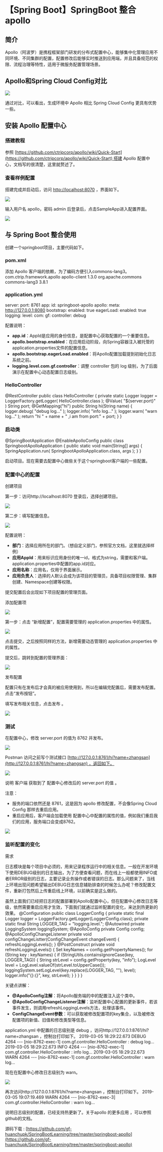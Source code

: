 # 【Spring Boot】SpringBoot 整合 apollo


## 简介

Apollo（阿波罗）是携程框架部门研发的分布式配置中心，能够集中化管理应用不同环境、不同集群的配置，配置修改后能够实时推送到应用端，并且具备规范的权限、流程治理等特性，适用于微服务配置管理场景。

## Apollo和Spring Cloud Config对比

![](https://img-blog.csdnimg.cn/img_convert/c68a03a7d4f4aac74fc2c79fd763a953.png)

通过对比，可以看出，生成环境中 Apollo 相比 Spring Cloud Config 更具有优势一些。

## 安装 Apollo 配置中心

### 搭建教程

参照 [https://github.com/ctripcorp/apollo/wiki/Quick-Start](https://github.com/ctripcorp/apollo/wiki/Quick-Start) 搭建 Apollo 配置中心，文档写的很清楚，这里就赘述了。

### 查看样例配置

搭建完成并启动后，访问 [http://localhost:8070](http://localhost:8070/) ，界面如下。

![](https://img-blog.csdnimg.cn/img_convert/d16609d6b75a3f9cdc2ffb84e1a7ae56.png)

输入用户名 apollo，密码 admin 后登录后，点击SampleApp进入配置界面。

![](https://img-blog.csdnimg.cn/img_convert/c3892d4560722145f2f82bf7499abf19.png)

## 与 Spring Boot 整合使用

创建一个springboot项目，主要代码如下。

### pom.xml

添加 Apollo 客户端的依赖，为了编码方便引入commons-lang3。
<dependency> <groupId>com.ctrip.framework.apollo</groupId> <artifactId>apollo-client</artifactId> <version>1.3.0</version> </dependency> <!-- 为了编码方便，并非apollo 必须的依赖 --> <dependency> <groupId>org.apache.commons</groupId> <artifactId>commons-lang3</artifactId> <version>3.8.1</version> </dependency>

### application.yml

server: port: 8761 app: id: springboot-apollo apollo: meta: http://127.0.0.1:8080 bootstrap: enabled: true eagerLoad: enabled: true logging: level: com: gf: controller: debug

配置说明：

* **app.id**：AppId是应用的身份信息，是配置中心获取配置的一个重要信息。
* **apollo.bootstrap.enabled**：在应用启动阶段，向Spring容器注入被托管的application.properties文件的配置信息。
* **apollo.bootstrap.eagerLoad.enabled**：将Apollo配置加载提到初始化日志系统之前。
* **logging.level.com.gf.controller**：调整 controller 包的 log 级别，为了后面演示在配置中心动态配置日志级别。

### HelloController

@RestController public class HelloController { private static Logger logger = LoggerFactory.getLogger( HelloController.class ); @Value( "${server.port}" ) String port; @GetMapping("hi") public String hi(String name) { logger.debug( "debug log..." ); logger.info( "info log..." ); logger.warn( "warn log..." ); return "hi " + name + " ,i am from port:" + port; } }

### 启动类

@SpringBootApplication @EnableApolloConfig public class SpringbootApolloApplication { public static void main(String[] args) { SpringApplication.run( SpringbootApolloApplication.class, args ); } }

启动项目。现在需要去配置中心做些关于这个springboot客户端的一些配置。

### 配置中心的配置

创建项目

第一步：访问http://localhost:8070 登录后，选择创建项目。

![](https://img-blog.csdnimg.cn/img_convert/c3ea9cb9999dc842ae64b76ca0272d10.png)

第二步：填写配置信息。

![](https://img-blog.csdnimg.cn/img_convert/3d9b8feff509e5a8f296bf8cab6e52a7.png)

配置说明：

* **部门**：选择应用所在的部门。（想自定义部门，参照官方文档，这里就选择样例）
* **应用AppId**：用来标识应用身份的唯一id，格式为string，需要和客户端。application.properties中配置的app.id对应。
* **应用名称**：应用名，仅用于界面展示。
* **应用负责人**：选择的人默认会成为该项目的管理员，具备项目权限管理、集群创建、Namespace创建等权限。

提交配置后会出现如下项目配置的管理页面。

添加配置项

![](https://img-blog.csdnimg.cn/img_convert/7e18aee1ce4393ae4f8ada728a602726.png)

第一步：点击 “新增配置”，配置需要管理的 application.properties 中的属性。

![](https://img-blog.csdnimg.cn/img_convert/58874a7a1fec9ccc182afce5847d1774.png)

点击提交，之后按照同样的方法，新增需要动态管理的 application.properties 中的属性。

提交后，跳转到配置的管理界面：

![](https://img-blog.csdnimg.cn/img_convert/ebbdfd441cc64c4a5884e00f32ebaf33.png)

发布配置

配置只有在发布后才会真的被应用使用到，所以在编辑完配置后，需要发布配置。点击“发布按钮”。

填写发布相关信息，点击发布 。

![](https://img-blog.csdnimg.cn/img_convert/4b370f469bc80264434cdff540f2ded8.png)

### 测试

在配置中心，修改 server.port 的值为 8762 并发布。

![](https://img-blog.csdnimg.cn/img_convert/30e7d0fa1740d6e6011a321728bea70c.png)

Postman 访问之前写个测试接口 [http://127.0.0.1:8761/hi?name=zhangsan](http://127.0.0.1:8761/hi?name=zhangsan) ，返回如下。

![](https://img-blog.csdnimg.cn/img_convert/ce2713ca07a6b9e933395eba88269d9c.png)

说明 客户端 获取到了 配置中心修改后的 server.port 的值 。

注意：

* 服务的端口依然还是 8761，这是因为 apollo 修改配置，不会像Spring Cloud Config 那样去重启应用。
* 重启应用后，客户端会加载使用 配置中心中配置的属性的值，例如我们重启我们的应用，服务端口会变成8762。

![](https://img-blog.csdnimg.cn/img_convert/886ab3a8bfe7a04759189a59ada340ca.png)

### 监听配置的变化

需求

日志模块是每个项目中必须的，用来记录程序运行中的相关信息。一般在开发环境下使用DEBUG级别的日志输出，为了方便查看问题，而在线上一般都使用INFO或者ERROR级别的日志，主要记录业务操作或者错误的日志。那么问题来了，当线上环境出现问题希望输出DEBUG日志信息辅助排查的时候怎么办呢？修改配置文件，重新打包然后上传重启线上环境，以前确实是这么做的。

虽然上面我们已经把日志的配置部署到Apollo配置中心，但在配置中心修改日志等级，依然需要重启应用才生效，下面我们就通过监听配置的变化，来达到热更新的效果。
@Configuration public class LoggerConfig { private static final Logger logger = LoggerFactory.getLogger(LoggerConfig.class); private static final String LOGGER_TAG = "logging.level."; @Autowired private LoggingSystem loggingSystem; @ApolloConfig private Config config; @ApolloConfigChangeListener private void configChangeListter(ConfigChangeEvent changeEvent) { refreshLoggingLevels(); } @PostConstruct private void refreshLoggingLevels() { Set<String> keyNames = config.getPropertyNames(); for (String key : keyNames) { if (StringUtils.containsIgnoreCase(key, LOGGER_TAG)) { String strLevel = config.getProperty(key, "info"); LogLevel level = LogLevel.valueOf(strLevel.toUpperCase()); loggingSystem.setLogLevel(key.replace(LOGGER_TAG, ""), level); logger.info("{}:{}", key, strLevel); } } } }

关键点讲解：

* **@ApolloConfig注解**：将Apollo服务端的中的配置注入这个类中。
* **@ApolloConfigChangeListener注解**：监听配置中心配置的更新事件，若该事件发生，则调用refreshLoggingLevels方法，处理该事件。
* **ConfigChangeEvent参数**：可以获取被修改配置项的key集合，以及被修改配置项的新值、旧值和修改类型等信息。

application.yml 中配置的日志级别是 debug ，访问http://127.0.0.1:8761/hi?name=zhangsan ，控制台打印如下。
2019-03-05 18:29:22.673 DEBUG 4264 --- [nio-8762-exec-1] com.gf.controller.HelloController : debug log... 2019-03-05 18:29:22.673 INFO 4264 --- [nio-8762-exec-1] com.gf.controller.HelloController : info log... 2019-03-05 18:29:22.673 WARN 4264 --- [nio-8762-exec-1] com.gf.controller.HelloController : warn log...

现在在配置中心修改日志级别为 warn。

![](https://img-blog.csdnimg.cn/img_convert/78635655a3f27bbca2a807954bfddde7.png)

再次访问http://127.0.0.1:8761/hi?name=zhangsan ，控制台打印如下。
2019-03-05 19:07:19.469 WARN 4264 --- [nio-8762-exec-3] com.gf.controller.HelloController : warn log...

说明日志级别的配置，已经支持热更新了。关于apollo 的更多应用 ，可以参照github的文档。

源码下载 : [https://github.com/gf-huanchupk/SpringBootLearning/tree/master/springboot-apollo](https://github.com/gf-huanchupk/SpringBootLearning/tree/master/springboot-apollo)

